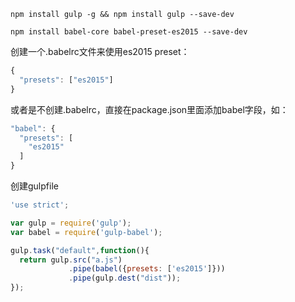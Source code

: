 `npm install gulp -g && npm install gulp --save-dev`

`npm install babel-core babel-preset-es2015 --save-dev`

创建一个.babelrc文件来使用es2015 preset：

```javascript
{
  "presets": ["es2015"]
}
```

或者是不创建.babelrc，直接在package.json里面添加babel字段，如：

```javascript
"babel": {
  "presets": [
    "es2015"
  ]
}
```

创建gulpfile

```javascript
'use strict';

var gulp = require('gulp');
var babel = require('gulp-babel');

gulp.task("default",function(){
  return gulp.src("a.js")
             .pipe(babel({presets: ['es2015']}))
             .pipe(gulp.dest("dist"));
});
```
